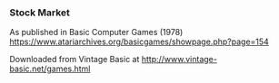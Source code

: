 ### Stock Market

As published in Basic Computer Games (1978)
https://www.atariarchives.org/basicgames/showpage.php?page=154

Downloaded from Vintage Basic at
http://www.vintage-basic.net/games.html
